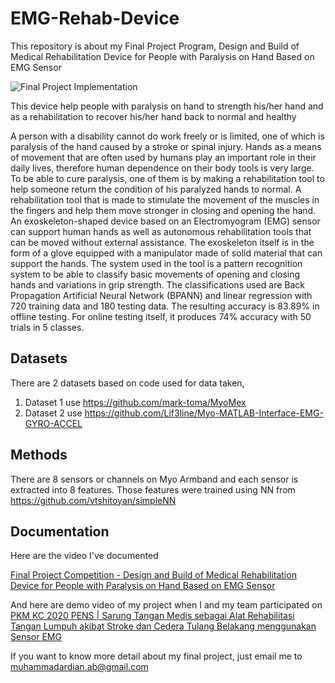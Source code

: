 # EMG-Rehab-Device
This repository is about my Final Project Program, 
Design and Build of Medical Rehabilitation Device for People with Paralysis on Hand Based on EMG Sensor

![Final Project Implementation](https://github.com/muhardianab/EMG-Rehab-Device/blob/master/Final_Project_End.png?raw=true)

This device help people with paralysis on hand to strength his/her hand and as a rehabilitation to recover his/her hand back to normal and healthy

A person with a disability cannot do work freely or is limited, one of which is paralysis of the hand caused by a stroke or spinal injury. 
Hands as a means of movement that are often used by humans play an important role in their daily lives, therefore human dependence on their body tools is very large. 
To be able to cure paralysis, one of them is by making a rehabilitation tool to help someone return the condition of his paralyzed hands to normal. 
A rehabilitation tool that is made to stimulate the movement of the muscles in the fingers and help them move stronger in closing and opening the hand. 
An exoskeleton-shaped device based on an Electromyogram (EMG) sensor can support human hands as well as autonomous rehabilitation tools that can be moved without external assistance. 
The exoskeleton itself is in the form of a glove equipped with a manipulator made of solid material that can support the hands. 
The system used in the tool is a pattern recognition system to be able to classify basic movements of opening and closing hands and variations in grip strength. 
The classifications used are Back Propagation Artificial Neural Network (BPANN) and linear regression with 720 training data and 180 testing data. 
The resulting accuracy is 83.89% in offline testing. For online testing itself, it produces 74% accuracy with 50 trials in 5 classes.

## Datasets
There are 2 datasets based on code used for data taken,
1. Dataset 1 use https://github.com/mark-toma/MyoMex
2. Dataset 2 use https://github.com/Lif3line/Myo-MATLAB-Interface-EMG-GYRO-ACCEL

## Methods
There are 8 sensors or channels on Myo Armband and each sensor is extracted into 8 features. Those features were trained using NN from https://github.com/vtshitoyan/simpleNN

## Documentation
Here are the video I've documented

[Final Project Competition - Design and Build of Medical Rehabilitation Device for People with Paralysis on Hand Based on EMG Sensor](https://drive.google.com/file/d/1FIAEfqolDaUaeM2bAFoI_gTLmwMgSt74/view?usp=sharing)

And here are demo video of my project when I and my team participated on 
[PKM KC 2020 PENS | Sarung Tangan Medis sebagai Alat Rehabilitasi Tangan Lumpuh akibat Stroke 
dan Cedera Tulang Belakang menggunakan Sensor EMG](https://youtu.be/QyZ4WsFkAiQ)

If you want to know more detail about my final project, just email me to muhammadardian.ab@gmail.com
